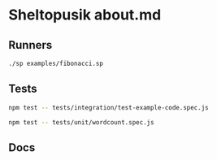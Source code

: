 # Sheltopusik about.md

## Runners

```sh
./sp examples/fibonacci.sp
```

## Tests

```sh
npm test -- tests/integration/test-example-code.spec.js

npm test -- tests/unit/wordcount.spec.js
```

## Docs

